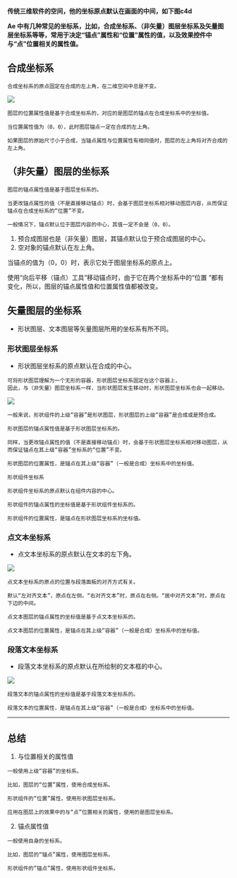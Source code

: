 **传统三维软件的空间，他的坐标原点默认在画面的中间，如下图c4d**



**Ae 中有几种常见的坐标系，比如，合成坐标系、（非矢量）图层坐标系及矢量图层坐标系等等，常用于决定“锚点”属性和“位置”属性的值，以及效果控件中与“点”位置相关的属性值。**  

## 合成坐标系

`合成坐标系的原点固定在合成的左上角，在二维空间中总是不变。`

![](https://img-blog.csdnimg.cn/img_convert/0e798b09c9f6be329cb4880ad1b8fbac.png)

```
图层的位置属性值是基于合成坐标系的，对应的是图层的锚点在合成坐标系中的坐标值。

当位置属性值为（0，0），此时图层锚点一定在合成的左上角。

如果图层的原始尺寸小于合成，当锚点属性与位置属性有相同值时，图层的左上角将对齐合成的左上角。
```

## （非矢量）图层的坐标系

```
图层的锚点属性值是基于图层坐标系的。

当更改锚点属性的值（不是直接移动锚点）时，会基于图层坐标系相对移动图层内容，从而保证锚点在合成坐标系的“位置”不变。

一般情况下，锚点默认位于图层内容的中心，其值一定不会是（0，0）。
```

1. 预合成图层也是（非矢量）图层，其锚点默认位于预合成图层的中心。
2. 空对象的锚点默认在左上角。

当锚点的值为（0，0）时，表示它处于图层坐标系的原点上。

使用“向后平移（锚点）工具”移动锚点时，由于它在两个坐标系中的“位置 ”都有变化，所以，图层的锚点属性值和位置属性值都被改变。

## 矢量图层的坐标系

- 形状图层、文本图层等矢量图层所用的坐标系有所不同。

### 形状图层坐标系

- 形状图层坐标系的原点默认在合成的中心。

```
可将形状图层理解为一个无形的容器，形状图层坐标系固定在这个容器上，
因此，与（非矢量）图层坐标系一样，当形状图层发生移动时，形状图层坐标系也会一起移动。
```

![](https://img-blog.csdnimg.cn/img_convert/552b466e97546c669680a70c29bb425c.png)

```
一般来说，形状组件的上级“容器”是形状图层，形状图层的上级“容器”是合成或是预合成。

形状图层的锚点属性值是基于形状图层坐标系的。

同样，当更改锚点属性的值（不是直接移动锚点）时，会基于形状图层坐标系相对移动图层，从而保证锚点在其上级“容器”坐标系的“位置”不变。

形状图层的位置属性，是锚点在其上级“容器”（一般是合成）坐标系中的坐标值。

形状组件坐标系

形状组件坐标系的原点默认在组件内容的中心。

形状组件的锚点属性的坐标值是基于形状组件坐标系的。

形状组件的位置属性，是锚点在形状图层坐标系的坐标值。
```
### 点文本坐标系

- 点文本坐标系的原点默认在文本的左下角。

![](https://img-blog.csdnimg.cn/img_convert/fccf89fe270c0d09da64a248e3bbe974.png)

```
点文本坐标系的原点的位置与段落面板的对齐方式有关。

默认“左对齐文本”，原点在左侧。“右对齐文本”时，原点在右侧。“居中对齐文本”时，原点在下边的中间。

点文本图层的锚点属性的坐标值是基于点文本坐标系的。

点文本图层的位置属性，是锚点在其上级“容器”（一般是合成）坐标系中的坐标值。
```

### 段落文本坐标系

- 段落文本坐标系的原点默认在所绘制的文本框的中心。

![](https://img-blog.csdnimg.cn/img_convert/e81ff8c0eec832bcdb17c605c8f71fce.png)

```
段落文本的锚点属性的坐标值是基于段落文本坐标系的。

段落文本的位置属性，是锚点在其上级“容器”（一般是合成）坐标系中的坐标值。
```

---

## 总结

1. 与位置相关的属性值

```
一般使用上级“容器”的坐标系。

比如，图层的“位置”属性，使用合成坐标系。

形状组件的“位置”属性，使用形状图层坐标系。

应用在图层上的效果中的与“点”位置相关的属性，使用的是图层坐标系。
```

2. 锚点属性值

```
一般使用自身的坐标系。

比如，图层的“锚点”属性，使用图层坐标系。

形状组件的“锚点”属性，使用形状组件坐标系。
```

